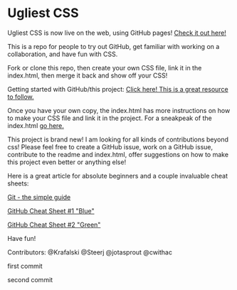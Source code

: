 # Ugliest CSS

Ugliest CSS is now live on the web, using GitHub pages! [Check it out here!](http://krafalski.github.io/ugliestcss/)

This is a repo for people to try out GitHub, get familiar with working on a collaboration, and have fun with CSS.

Fork or clone this repo, then create your own CSS file, link it in the index.html, then merge it back and show off your CSS!

Getting started with GitHub/this project:
[Click here! This is a great resource to follow.](http://kbroman.org/github_tutorial/pages/fork.html)

Once you have your own copy, the index.html has more instructions on how to make your CSS file and link it in the project.
For a sneakpeak of the index.html [go here.](https://github.com/Krafalski/ugliestcss/blob/master/index.html)

This project is brand new! I am looking for all kinds of contributions beyond css! Please feel free to create a GitHub issue, work on a GitHub issue, contribute to the readme and index.html, offer suggestions on how to make this project even better or anything else!

Here is a great article  for absolute beginners and a couple invaluable cheat sheets:

 [Git - the simple guide](http://rogerdudler.github.io/git-guide/)

 [GitHub Cheat Sheet #1 "Blue"](https://services.github.com/kit/downloads/github-git-cheat-sheet.pdf)

 [GitHub Cheat Sheet #2 "Green"](https://education.github.com/git-cheat-sheet-education.pdf)

Have fun!

Contributors:
@Krafalski
@Steerj
@jotasprout
@cwithac


first commit

second commit